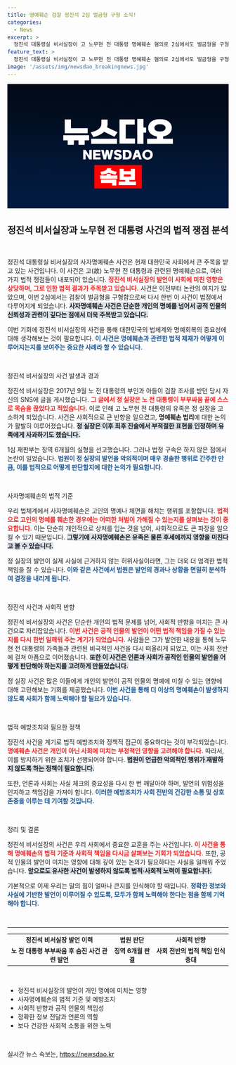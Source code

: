```yaml
---
title: 명예훼손 검찰 정진석 2심 벌금형 구형 소식!
categories:
  - News
excerpt: >
  정진석 대통령실 비서실장이 고 노무현 전 대통령 명예훼손 혐의로 2심에서도 벌금형을 구형받았습니다. 그가 SNS에 올린 부적절한 글이 화근이 되었는데, 파장이 일파만파입니다. 과연 법정에서 어떤 판결이 내려질지 주목됩니다!
feature_text: >
  정진석 대통령실 비서실장이 고 노무현 전 대통령 명예훼손 혐의로 2심에서도 벌금형을 구형받았습니다. 그가 SNS에 올린 부적절한 글이 화근이 되었는데, 파장이 일파만파입니다. 과연 법정에서 어떤 판결이 내려질지 주목됩니다!
image: '/assets/img/newsdao_breakingnews.jpg'
---
```


<p><img src="/assets/img/newsdao_breakingnews.jpg" alt="bookingtag 속보" /></p>

<h2 data-ke-size="size26">정진석 비서실장과 노무현 전 대통령 사건의 법적 쟁점 분석</h2>

<p data-ke-size="size16">&nbsp;</p>

<p>정진석 대통령실 비서실장의 사자명예훼손 사건은 현재 대한민국 사회에서 큰 주목을 받고 있는 사건입니다. 이 사건은 고(故) 노무현 전 대통령과 관련된 명예훼손으로, 여러 가지 법적 쟁점들이 내포되어 있습니다. <b><span style="color: #ee2323;">정진석 비서실장의 발언이 사회에 미친 영향은 상당하며, 그로 인한 법적 결과가 주목받고 있습니다.</span></b> 사건은 이전부터 논란의 여지가 많았으며, 이번 2심에서는 검찰이 벌금형을 구형함으로써 다시 한번 이 사건이 법정에서 다루어지게 되었습니다. <b><span style="background-color: #21538527;">사자명예훼손 사건은 단순한 개인의 명예를 넘어서 공적 인물의 신뢰성과 관련이 깊다는 점에서 더욱 주목받고 있습니다.</span></b></p>

<p>이번 기회에 정진석 비서실장의 사건을 통해 대한민국의 법체계와 명예회복의 중요성에 대해 생각해보는 것이 필요합니다. <b><span style="color: #1a5490;">이 사건은 명예훼손과 관련한 법적 제재가 어떻게 이루어지는지를 보여주는 중요한 사례라 할 수 있습니다.</span></b> </p>

<p data-ke-size="size16">&nbsp;</p>

<p>정진석 비서실장의 사건 발생과 경과</p>

<p>정진석 비서실장은 2017년 9월 노 전 대통령의 부인과 아들이 검찰 조사를 받던 당시 자신의 SNS에 글을 게시했습니다. <b><span style="color: #ee2323;">그 글에서 정 실장은 노 전 대통령이 부부싸움 끝에 스스로 목숨을 끊었다고 적었습니다.</span></b> 이로 인해 고 노무현 전 대통령의 유족은 정 실장을 고소하게 되었습니다. 사건은 사회적으로 큰 반향을 일으켰고, <strong>명예훼손 법리</strong>에 대한 논의가 활발히 이루어졌습니다. <b><span style="background-color: #21538527;">정 실장은 이후 최후 진술에서 부적절한 표현을 인정하며 유족에게 사과하기도 했습니다.</span></b></p>

<p>1심 재판부는 징역 6개월의 실형을 선고했습니다. 그러나 법정 구속은 하지 않은 점에서 논란이 일었습니다. <b><span style="color: #1a5490;">법원이 정 실장의 발언을 악의적이며 매우 경솔한 행위로 간주한 만큼, 이를 법적으로 어떻게 판단할지에 대한 논의가 필요합니다.</span></b> </p>

<p data-ke-size="size16">&nbsp;</p>

<p>사자명예훼손의 법적 기준</p>

<p>우리 법체계에서 사자명예훼손은 고인의 명예나 체면을 해치는 행위를 포함합니다. <b><span style="color: #ee2323;">법적으로 고인의 명예를 훼손한 경우에는 어떠한 처벌이 가해질 수 있는지를 살펴보는 것이 중요합니다.</span></b> 이는 단순히 개인적으로 상처를 입는 것을 넘어, 사회적으로도 큰 파장을 일으킬 수 있기 때문입니다. <b><span style="background-color: #21538527;">그렇기에 사자명예훼손은 유족은 물론 후세에까지 영향을 미친다고 볼 수 있습니다.</span></b></p>

<p>정 실장의 발언이 실제 사실에 근거하지 않는 허위사실이라면, 그는 더욱 더 엄격한 법적 책임을 질 수 있습니다. <b><span style="color: #1a5490;">이와 같은 사건에서 법원은 발언의 경과나 상황을 면밀히 분석하여 결정을 내리게 됩니다.</span></b></p>

<p data-ke-size="size16">&nbsp;</p>

<p>정진석 사건과 사회적 반향</p>

<p>정진석 비서실장의 사건은 단순한 개인의 법적 문제를 넘어, 사회적 반향을 미치는 큰 사건으로 자리잡았습니다. <b><span style="color: #ee2323;">이번 사건은 공적 인물의 발언이 어떤 법적 책임을 가질 수 있는지를 다시 한번 일깨워 주는 계기가 되었습니다.</span></b> 사람들은 그가 발언한 내용을 통해 노무현 전 대통령의 가족들과 관련된 비극적인 사건을 다시 떠올리게 되었고, 이는 사회 전반에 걸쳐 아픔으로 이어졌습니다. <b><span style="background-color: #21538527;">또한 이 사건은 언론과 사회가 공적인 인물의 발언을 어떻게 판단해야 하는지를 고려하게 만들었습니다.</span></b></p>

<p>정 실장 사건은 많은 이들에게 개인의 발언이 공적 인물의 명예에 미칠 수 있는 영향에 대해 고민해보는 기회를 제공했습니다. <b><span style="color: #1a5490;">이번 사건을 통해 더 이상의 명예훼손이 발생하지 않도록 사회가 함께 노력해야 할 필요가 있습니다.</span></b></p>

<p data-ke-size="size16">&nbsp;</p>

<p>법적 예방조치와 필요한 정책</p>

<p>정진석 사건을 계기로 법적 예방조치와 정책적 접근이 중요하다는 것이 부각되었습니다. <b><span style="color: #ee2323;">명예훼손 사건은 개인이 아닌 사회에 미치는 부정적인 영향을 고려해야 합니다.</span></b> 따라서, 이를 방지하기 위한 조치가 선행되어야 합니다. <b><span style="background-color: #21538527;">법원이 언급한 악의적인 행위가 재발하지 않도록 하는 정책이 필요합니다.</span></b> </p>

<p>또한, 언론과 사회는 사실 체크의 중요성을 다시 한 번 깨달아야 하며, 발언의 위험성을 인지하고 책임감을 가져야 합니다. <b><span style="color: #1a5490;">이러한 예방조치가 사회 전반의 건강한 소통 및 상호 존중을 이루는 데 기여할 것입니다.</span></b></p>

<p data-ke-size="size16">&nbsp;</p>

<p>정리 및 결론</p>

<p>정진석 비서실장의 사건은 우리 사회에서 중요한 교훈을 주는 사건입니다. <b><span style="color: #ee2323;">이 사건을 통해 명예훼손의 법적 기준과 사회적 책임을 다시금 살펴보는 기회가 되었습니다.</span></b> 또한, 공적 인물의 발언이 미치는 영향에 대해 깊이 있는 논의가 필요하다는 사실을 일깨워 주었습니다. <b><span style="background-color: #21538527;">앞으로도 유사한 사건이 발생하지 않도록 법적·사회적 노력이 필요합니다.</span></b> </p>

<p>기본적으로 이제 우리는 말의 힘이 얼마나 큰지를 인식해야 할 때입니다. <b><span style="color: #1a5490;">정확한 정보와 사실에 기반한 발언이 이루어질 수 있도록, 모두가 함께 노력해야 한다는 점을 함께 기억해야 합니다.</span></b></p>

<p data-ke-size="size16">&nbsp;</p>

<hr>

<table style="width: 100%; border-collapse: collapse;">
<tbody>
<tr>
<td style="text-align: center; height: 17px;"><b>정진석 비서실장 발언 이력</b></td>
<td style="text-align: center; height: 17px;"><b>법원 판단</b></td>
<td style="text-align: center; height: 17px;"><b>사회적 반향</b></td>
</tr>
<tr>
<td style="text-align: center; height: 17px;"><b>노 전 대통령 부부싸움 후 숨진 사건 관련 발언</b></td>
<td style="text-align: center; height: 17px;"><b>징역 6개월 판결</b></td>
<td style="text-align: center; height: 17px;"><b>사회 전반의 법적 책임 인식 증대</b></td>
</tr>
</tbody>
</table>

<p data-ke-size="size16">&nbsp;</p> 

<ul>
<li>정진석 비서실장의 발언이 개인 명예에 미치는 영향</li>
<li>사자명예훼손의 법적 기준 및 예방조치</li>
<li>사회적 반향과 공적 인물의 책임성</li>
<li>정확한 정보 전달과 언론의 역할</li>
<li>보다 건강한 사회적 소통을 위한 노력</li>
</ul>

<p data-ke-size="size16">&nbsp;</p>
실시간 뉴스 속보는, <a href="https://newsdao.kr" rel="dofollow">https://newsdao.kr</a>


